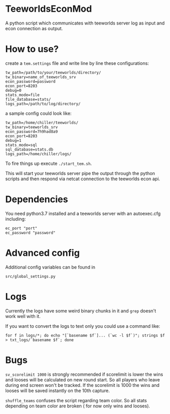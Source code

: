# TeeworldsEconMod
A python script which communicates with teeworlds server log as input and econ connection as output.

# How to use?

create a ``tem.settings`` file and write line by line these configurations:

```
tw_path=/path/to/your/teeworlds/directory/
tw_binary=name_of_teeworlds_srv
econ_password=password
econ_port=8203
debug=0
stats_mode=file
file_database=stats/
logs_path=/path/to/log/directory/
```
a sample config could look like:
```
tw_path=/home/chiller/teeworlds/
tw_binary=teeworlds_srv
econ_password=7h9had8a9
econ_port=8203
debug=1
stats_mode=sql
sql_database=stats.db
logs_path=/home/chiller/logs/
```


To fire things up execute ``./start_tem.sh``.

This will start your teeworlds server pipe the output through the python scripts
and then respond via netcat connection to the teeworlds econ api.

# Dependencies

You need python3.7 installed and a teeworlds server with an autoexec.cfg including:
```
ec_port "port"
ec_password "password"
```

# Advanced config

Additional config variables can be found in
```
src/global_settings.py
```

# Logs

Currently the logs have some weird binary chunks in it and ``grep`` doesn't work well with it.

If you want to convert the logs to text only you could use a command like:

```
for f in logs/*; do echo "[`basename $f`]... (`wc -l $f`)"; strings $f > txt_logs/`basename $f`; done
```

# Bugs

``sv_scorelimit 1000`` is strongly recommended
if scorelimit is lower the wins and looses will be calculated on new round start.
So all players who leave during end screen won't be tracked.
If the scorelimit is 1000 the wins and looses will be saved instantly on the 10th capture.

``shuffle_teams`` confuses the script regarding team color.
So all stats depending on team color are broken ( for now only wins and looses).  
